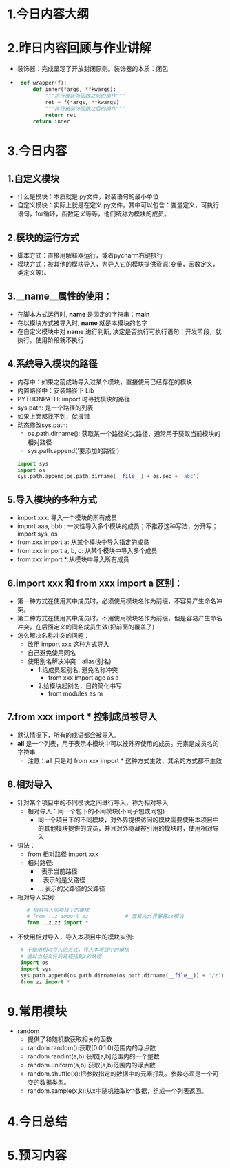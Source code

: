 # 1.今日内容大纲

# 2.昨日内容回顾与作业讲解
 - 装饰器：完成呈现了开放封闭原则。装饰器的本质：闭包
 - ```python
    def wrapper(f):
        def inner(*args, **kwargs):
            """执行被装饰函数之前的操作"""
            ret = f(*args, **kwargs)
            """执行被装饰函数之后的操作"""
            return ret
        return inner
   ```

# 3.今日内容
## 1.自定义模块
 - 什么是模块：本质就是.py文件，封装语句的最小单位
 - 自定义模块：实际上就是在定义.py文件，其中可以包含：变量定义，可执行语句，for循环，函数定义等等，他们统称为模块的成员。 

## 2.模块的运行方式
 - 脚本方式：直接用解释器运行，或者pycharm右键执行
 - 模块方式：被其他的模块导入，为导入它的模块提供资源(变量，函数定义，类定义等)。
## 3.__name__属性的使用：
 - 在脚本方式运行时, __name__ 是固定的字符串：__main__
 - 在以模块方式被导入时, __name__ 就是本模块的名字
 - 在自定义模块中对 __name__ 进行判断, 决定是否执行可执行语句：开发阶段，就执行，使用阶段就不执行
## 4.系统导入模块的路径
 - 内存中：如果之前成功导入过某个模块，直接使用已经存在的模块
 - 内置路径中：安装路径下 Lib
 - PYTHONPATH: import 时寻找模块的路径
 - sys.path: 是一个路径的列表
 - 如果上面都找不到，就报错
 - 动态修改sys.path:
   - os.path.dirname(): 获取某一个路径的父路径，通常用于获取当前模块的相对路径
   - sys.path.append('要添加的路径')
   ```python
   import sys
   import os
   sys.path.append(os.path.dirname(__file__) + os.sep + 'abc')
   ```
## 5.导入模块的多种方式
 - import xxx: 导入一个模块的所有成员
 - import aaa, bbb : 一次性导入多个模块的成员；不推荐这种写法，分开写； import sys, os
 - from xxx import a: 从某个模块中导入指定的成员
 - from xxx import a, b, c: 从某个模块中导入多个成员
 - from xxx import *:从模块中导入所有成员

## 6.import xxx 和 from xxx import a 区别：
 - 第一种方式在使用其中成员时，必须使用模块名作为前缀，不容易产生命名冲突。
  - 第二种方式在使用其中成员时，不用使用模块名作为前缀，但是容易产生命名冲突，在后面定义的同名成员生效(把前面的覆盖了)
  - 怎么解决名称冲突的问题：
    - 改用 import xxx 这种方式导入
    - 自己避免使用同名
    - 使用别名解决冲突：alias(别名)
      - 1.给成员起别名, 避免名称冲突
        - from xxx import age as a
      - 2.给模块起别名，目的简化书写
        - from modules as m
## 7.from xxx import * 控制成员被导入
 - 默认情况下，所有的成语都会被导入。
 - __all__ 是一个列表，用于表示本模块中可以被外界使用的成员。元素是成员名的字符串
   - 注意：__all__ 只是对 from xxx import * 这种方式生效，其余的方式都不生效

## 8.相对导入
 - 针对某个项目中的不同模块之间进行导入，称为相对导入
   - 相对导入：同一个包下的不同模块(不同子包或同包)
     - 同一个项目下的不同模块，对外界提供访问的模块需要使用本项目中的其他模块提供的成员，并且对外隐藏被引用的模块时，使用相对导入
 - 语法：
   - from 相对路径 import xxx
   - 相对路径:
     - . 表示当前路径
     - .. 表示的是父路径
     - ... 表示的父路径的父路径
 - 相对导入实例:
   ```python
      # 相对导入同项目下的模块
      # from ..z import zz            # 容易向外界暴露zz模块
      from ..z.zz import *
   ```
 - 不使用相对导入，导入本项目中的模块实例:
   ```python
    # 不使用相对导入的方式，导入本项目中的模块
    # 通过当前文件的路径找到z的路径
    import os
    import sys
    sys.path.append(os.path.dirname(os.path.dirname(__file__)) + '/z')
    from zz import *
    ```

 
# 9.常用模块
 - random
   - 提供了和随机数获取相关的函数
   - random.random():获取[0.0,1.0)范围内的浮点数
   - random.randint(a,b):获取[a,b]范围内的一个整数
   - random.uniform(a,b):获取[a,b)范围内的浮点数
   - random.shuffle(x):把参数指定的数据中的元素打乱。参数必须是一个可变的数据类型。
   - random.sample(x,k):从x中随机抽取k个数据，组成一个列表返回。

# 4.今日总结

# 5.预习内容